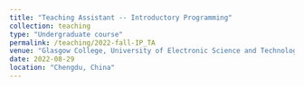 ```yaml
---
title: "Teaching Assistant -- Introductory Programming"
collection: teaching
type: "Undergraduate course"
permalink: /teaching/2022-fall-IP_TA
venue: "Glasgow College, University of Electronic Science and Technology of China"
date: 2022-08-29
location: "Chengdu, China"
---
```


